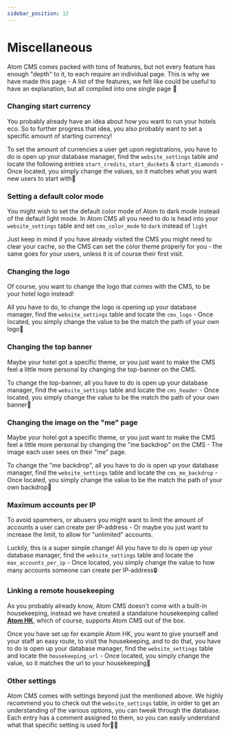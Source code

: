 ```yaml
---
sidebar_position: 12
---
```


# Miscellaneous
Atom CMS comes packed with tons of features, but not every feature has enough "depth" to it, to each require an individual page. This is why we have made this page - A list of the features, we felt like could be useful to have an explanation, but all compiled into one single page 📝

### Changing start currency
You probably already have an idea about how you want to run your hotels eco. So to further progress that idea, you also probably want to set a specific amount of starting currency!

To set the amount of currencies a user get upon registrations, you have to do is open up your database manager, find the ``website_settings`` table and locate the following entries ``start_credits``, ``start_duckets`` & ``start_diamonds`` - Once located, you simply change the values, so it matches  what you want new users to start with💸

### Setting a default color mode
You might wish to set the default color mode of Atom to dark mode instead of the default light mode. In Atom CMS all you need to do is head into your ``website_settings`` table and set ``cms_color_mode`` to ``dark`` instead of ``light``

Just keep in mind if you have already visited the CMS you might need to clear your cache, so the CMS can set the color theme properly for you - the same goes for your users, unless it is of course their first visit.

### Changing the logo
Of course, you want to change the logo that comes with the CMS, to be your hotel logo instead!

All you have to do, to change the logo is opening up your database manager, find the ``website_settings`` table and locate the ``cms_logo`` - Once located, you simply change the value to be the match the path of your own logo🎨

### Changing the top banner
Maybe your hotel got a specific theme, or you just want to make the CMS feel a little more personal by changing the top-banner on the CMS.

To change the top-banner, all you have to do is open up your database manager, find the ``website_settings`` table and locate the ``cms_header`` - Once located, you simply change the value to be the match the path of your own banner🎨 

### Changing the image on the "me" page
Maybe your hotel got a specific theme, or you just want to make the CMS feel a little more personal by changing the "me backdrop" on the CMS - The image each user sees on their "me" page.

To change the "me backdrop", all you have to do is open up your database manager, find the ``website_settings`` table and locate the ``cms_me_backdrop`` - Once located, you simply change the value to be the match the path of your own backdrop🎨 

### Maximum accounts per IP
To avoid spammers, or abusers you might want to limit the amount of accounts a user can create per IP-address - Or maybe you just want to increase the limit, to allow for "unlimited" accounts.

Luckily, this is a super simple change! All you have to do is open up your database manager, find the ``website_settings`` table and locate the ``max_accounts_per_ip`` - Once located, you simply change the value to how many accounts someone can create per IP-address🔒️ 

### Linking a remote housekeeping
As you probably already know, Atom CMS doesn't come with a built-in housekeeping, instead we have created a standalone housekeeping called [**Atom HK**](https://retros.guide/docs/category/atom-hk), which of course, supports Atom CMS out of the box.

Once you have set up for example Atom HK, you want to give yourself and your staff an easy route, to visit the housekeeping, and to do that, you have to do is open up your database manager, find the ``website_settings`` table and locate the ``housekeeping_url`` - Once located, you simply change the value, so it matches the url to your housekeeping🔐

### Other settings
Atom CMS comes with settings beyond just the mentioned above. We highly recommend you to check out the ``website_settings`` table, in order to get an understanding of the various options, you can tweak through the database. Each entry has a comment assigned to them, so you can easily understand what that specific setting is used for🧑‍💻